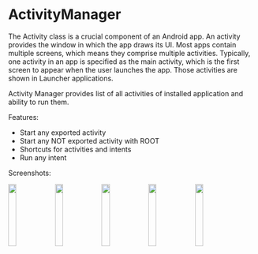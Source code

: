 # ActivityManager
The Activity class is a crucial component of an Android app. An activity provides the window in which the app draws its UI. Most apps contain multiple screens, which means they comprise multiple activities. Typically, one activity in an app is specified as the main activity, which is the first screen to appear when the user launches the app. Those activities are shown in Launcher applications.

Activity Manager provides list of all activities of installed application and ability to run them.

Features:
* Start any exported activity
* Start any NOT exported activity with ROOT
* Shortcuts for activities and intents
* Run any intent


Screenshots:


<img src="https://raw.githubusercontent.com/sdex/ActivityManager/master/app/art/Screenshot_1529778033.png" width="18%"></img> <img src="https://raw.githubusercontent.com/sdex/ActivityManager/master/app/art/Screenshot_1529778077.png" width="18%"></img> <img src="https://raw.githubusercontent.com/sdex/ActivityManager/master/app/art/Screenshot_1529778088.png" width="18%"></img> <img src="https://raw.githubusercontent.com/sdex/ActivityManager/master/app/art/Screenshot_1529778211.png" width="18%"></img> <img src="https://raw.githubusercontent.com/sdex/ActivityManager/master/app/art/Screenshot_1529778232.png" width="18%"></img> 
